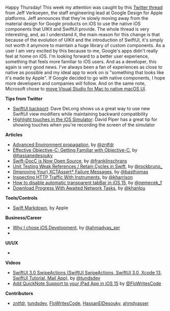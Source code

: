 Happy Thursday! This week my attention was caught by this [Twitter thread](https://twitter.com/featherless/status/1446151509549387781) from Jeff Verkoeyen, the staff engineering lead at Google Design for Apple platforms. Jeff announces that they're slowly moving away from the material design for Google products on iOS to use the native iOS components that UIKit and SwiftUI provide. The whole thread is very interesting, and, as I understand it, the main reason for this change is that because of the evolution of UIKit and the introduction of SwiftUI, it's simply not worth it anymore to maintain a huge library of custom components. As a user I am very excited by this because to me, Google's apps didn't really feel at home on iOS. I'm looking forward to a better user experience, something that feels more familiar to iOS users. And as a developer, this again is very good news. I've always been a fan of experiences as close to native as possible and my ideal app to work on is "something that looks like it's made by Apple". If Google decided to go with native components, I hope more developers and companies will follow. And on the same note, Microsoft chose to [move Visual Studio for Mac to native macOS UI](https://twitter.com/stevesi/status/1448143393175965697).

**Tips from Twitter**

* [SwiftUI backport](https://twitter.com/davedelong/status/1446151822800945155): Dave DeLong shows us a great way to use new SwiftUI view modifiers while maintaining backward compatibility
* [Highlight touches in the iOS Simulator](https://twitter.com/HeyDaveTheDev/status/1447993218147172357): David Piper has a great tip for showing touches when you're recording the screen of the simulator

**Articles**

* [Advanced Environment propagation](https://www.fivestars.blog/articles/swiftui-environment-propagation-2/), by [@zntfdr](https://twitter.com/zntfdr)
* [Effective Objective-C: Getting Familiar with Objective-C](https://heldesouky.xyz/effective-objective-c-getting-familiar-with-objective-c), by [@hassanedesouky](https://twitter.com/hassanedesouky)
* [Swift-DocC is Now Open Source](https://swift.org/blog/swift-docc/), by [@franklinschrans](https://twitter.com/franklinschrans)
* [Unit Testing Weak References / Retain Cycles in Swift](https://swiftrocks.com/unit-testing-weak-references--deallocation-in-swift), by [@rockbruno_](https://twitter.com/rockbruno_)
* [(Improving Your) XCTAssert* Failure Messages](https://www.basbroek.nl/xctassert-asterisk), by [@basthomas](https://www.twitter.com/basthomas)
* [Inspecting HTTP Traffic With Instruments](https://useyourloaf.com/blog/inspecting-http-traffic-with-instruments/), by [@kharrison](https://twitter.com/kharrison)
* [How to disable automatic transparent tabBar in iOS 15](https://nemecek.be/blog/127/how-to-disable-automatic-transparent-tabbar-in-ios-15), by [@nemecek_f](https://twitter.com/nemecek_f)
* [Download Progress With Awaited Network Tasks](https://khanlou.com/2021/10/download-progress-with-awaited-network-tasks/), by [@khanlou](http://www.twitter.com/khanlou)

**Tools/Controls**

* [Swift Markdown](https://github.com/apple/swift-markdown), by Apple


**Business/Career**

* [Why I chose iOS Development](https://ahmdyasser.hashnode.dev/why-i-chose-ios-development), by [@ahmadyas_ser](https://twitter.com/ahmadyas_ser)
*

**UI/UX**

*

**Videos**

* [SwiftUI 3.0 SwipeActions (SwiftUI SwipeActions, SwiftUI 3.0, Xcode 13, SwiftUI Tutorial, Mail App)](https://youtu.be/S7-x_1MU-0Y), by [@tundsdev](https://twitter.com/tundsdev)
* [Add QuickNote Support to your iPad App in iOS 15](https://www.youtube.com/watch?v=Rw7eFrISmNU) by [@FloWritesCode](https://twitter.com/FloWritesCode)

**Contributors**

* [zntfdr](https://github.com/zntfdr), [tundsdev](https://github.com/tunds), [FloWritesCode](https://github.com/chflorian), [HassanElDesouky](https://github.com/HassanElDesouky), [ahmdyasser](https://github.com/ahmdyasser)
